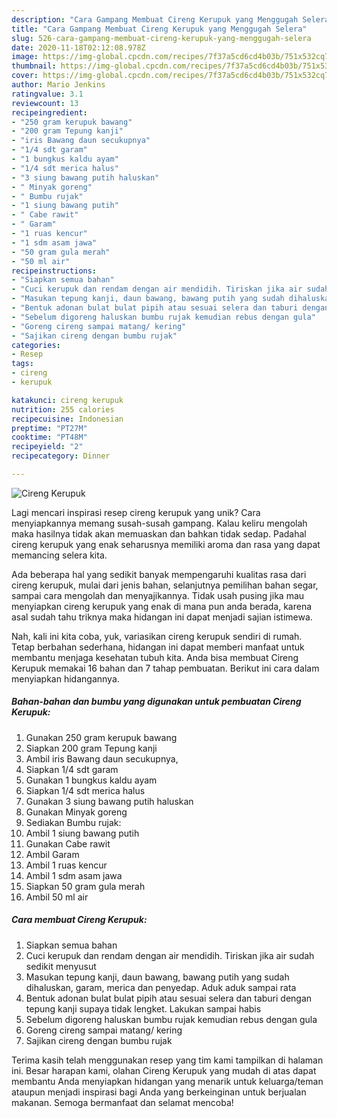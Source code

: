 ```yaml
---
description: "Cara Gampang Membuat Cireng Kerupuk yang Menggugah Selera"
title: "Cara Gampang Membuat Cireng Kerupuk yang Menggugah Selera"
slug: 526-cara-gampang-membuat-cireng-kerupuk-yang-menggugah-selera
date: 2020-11-18T02:12:08.978Z
image: https://img-global.cpcdn.com/recipes/7f37a5cd6cd4b03b/751x532cq70/cireng-kerupuk-foto-resep-utama.jpg
thumbnail: https://img-global.cpcdn.com/recipes/7f37a5cd6cd4b03b/751x532cq70/cireng-kerupuk-foto-resep-utama.jpg
cover: https://img-global.cpcdn.com/recipes/7f37a5cd6cd4b03b/751x532cq70/cireng-kerupuk-foto-resep-utama.jpg
author: Mario Jenkins
ratingvalue: 3.1
reviewcount: 13
recipeingredient:
- "250 gram kerupuk bawang"
- "200 gram Tepung kanji"
- "iris Bawang daun secukupnya"
- "1/4 sdt garam"
- "1 bungkus kaldu ayam"
- "1/4 sdt merica halus"
- "3 siung bawang putih haluskan"
- " Minyak goreng"
- " Bumbu rujak"
- "1 siung bawang putih"
- " Cabe rawit"
- " Garam"
- "1 ruas kencur"
- "1 sdm asam jawa"
- "50 gram gula merah"
- "50 ml air"
recipeinstructions:
- "Siapkan semua bahan"
- "Cuci kerupuk dan rendam dengan air mendidih. Tiriskan jika air sudah sedikit menyusut"
- "Masukan tepung kanji, daun bawang, bawang putih yang sudah dihaluskan, garam, merica dan penyedap. Aduk aduk sampai rata"
- "Bentuk adonan bulat bulat pipih atau sesuai selera dan taburi dengan tepung kanji supaya tidak lengket. Lakukan sampai habis"
- "Sebelum digoreng haluskan bumbu rujak kemudian rebus dengan gula"
- "Goreng cireng sampai matang/ kering"
- "Sajikan cireng dengan bumbu rujak"
categories:
- Resep
tags:
- cireng
- kerupuk

katakunci: cireng kerupuk 
nutrition: 255 calories
recipecuisine: Indonesian
preptime: "PT27M"
cooktime: "PT48M"
recipeyield: "2"
recipecategory: Dinner

---
```



![Cireng Kerupuk](https://img-global.cpcdn.com/recipes/7f37a5cd6cd4b03b/751x532cq70/cireng-kerupuk-foto-resep-utama.jpg)

Lagi mencari inspirasi resep cireng kerupuk yang unik? Cara menyiapkannya memang susah-susah gampang. Kalau keliru mengolah maka hasilnya tidak akan memuaskan dan bahkan tidak sedap. Padahal cireng kerupuk yang enak seharusnya memiliki aroma dan rasa yang dapat memancing selera kita.

Ada beberapa hal yang sedikit banyak mempengaruhi kualitas rasa dari cireng kerupuk, mulai dari jenis bahan, selanjutnya pemilihan bahan segar, sampai cara mengolah dan menyajikannya. Tidak usah pusing jika mau menyiapkan cireng kerupuk yang enak di mana pun anda berada, karena asal sudah tahu triknya maka hidangan ini dapat menjadi sajian istimewa.




Nah, kali ini kita coba, yuk, variasikan cireng kerupuk sendiri di rumah. Tetap berbahan sederhana, hidangan ini dapat memberi manfaat untuk membantu menjaga kesehatan tubuh kita. Anda bisa membuat Cireng Kerupuk memakai 16 bahan dan 7 tahap pembuatan. Berikut ini cara dalam menyiapkan hidangannya.

<!--inarticleads1-->

##### Bahan-bahan dan bumbu yang digunakan untuk pembuatan Cireng Kerupuk:

1. Gunakan 250 gram kerupuk bawang
1. Siapkan 200 gram Tepung kanji
1. Ambil iris Bawang daun secukupnya,
1. Siapkan 1/4 sdt garam
1. Gunakan 1 bungkus kaldu ayam
1. Siapkan 1/4 sdt merica halus
1. Gunakan 3 siung bawang putih haluskan
1. Gunakan  Minyak goreng
1. Sediakan  Bumbu rujak:
1. Ambil 1 siung bawang putih
1. Gunakan  Cabe rawit
1. Ambil  Garam
1. Ambil 1 ruas kencur
1. Ambil 1 sdm asam jawa
1. Siapkan 50 gram gula merah
1. Ambil 50 ml air




<!--inarticleads2-->

##### Cara membuat Cireng Kerupuk:

1. Siapkan semua bahan
1. Cuci kerupuk dan rendam dengan air mendidih. Tiriskan jika air sudah sedikit menyusut
1. Masukan tepung kanji, daun bawang, bawang putih yang sudah dihaluskan, garam, merica dan penyedap. Aduk aduk sampai rata
1. Bentuk adonan bulat bulat pipih atau sesuai selera dan taburi dengan tepung kanji supaya tidak lengket. Lakukan sampai habis
1. Sebelum digoreng haluskan bumbu rujak kemudian rebus dengan gula
1. Goreng cireng sampai matang/ kering
1. Sajikan cireng dengan bumbu rujak




Terima kasih telah menggunakan resep yang tim kami tampilkan di halaman ini. Besar harapan kami, olahan Cireng Kerupuk yang mudah di atas dapat membantu Anda menyiapkan hidangan yang menarik untuk keluarga/teman ataupun menjadi inspirasi bagi Anda yang berkeinginan untuk berjualan makanan. Semoga bermanfaat dan selamat mencoba!
